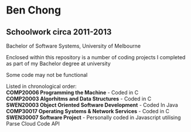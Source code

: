 Ben Chong
=========
Schoolwork circa 2011-2013
-----
Bachelor of Software Systems, University of Melbourne

Enclosed within this repository is a number of coding projects I completed as part of my Bachelor degree at university

Some code may not be functional

Listed in chronological order:    
**COMP20006 Programming the Machine** - Coded in C     
**COMP20003 Algorhitms and Data Structures** - Coded in C    
**SWEN20003 Object Oriented Software Development** - Coded In Java    
**COMP30017 Operating Systems & Network Services** - Coded in C    
**SWEN30007 Software Project** - Personally coded in Javascript utilising Parse Cloud Code API